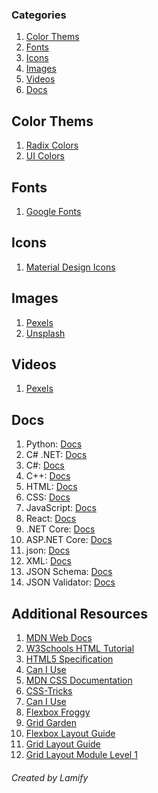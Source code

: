 ### Categories                                                      
1. [Color Thems](#color-thems)                                          
2. [Fonts](#fonts)                                                      
3. [Icons](#icons)                                                      
4. [Images](#images)                                                    
5. [Videos](#videos)                                                    
6. [Docs](#docs)                                                        

## Color Thems                                                          
1. [Radix Colors](https://www.radix-ui.com/)
2. [UI Colors](https://uicolors.app/create)

## Fonts                                                         
1. [Google Fonts](https://fonts.google.com/)

## Icons                                                         
1. [Material Design Icons](https://materialdesignicons.com/)

## Images                                                        
1. [Pexels](https://www.pexels.com/)
2. [Unsplash](https://unsplash.com/)

## Videos                                                        
1. [Pexels](https://www.pexels.com/videos/)

## Docs                                                           
1. Python: [Docs](https://docs.python.org/3/)
2. C# .NET: [Docs](https://docs.microsoft.com/en-us/dotnet/csharp/)
3. C#: [Docs](https://docs.microsoft.com/en-us/dotnet/csharp/)
4. C++: [Docs](https://docs.microsoft.com/en-us/cpp/)
5. HTML: [Docs](https://developer.mozilla.org/en-US/docs/Web/HTML)
6. CSS: [Docs](https://developer.mozilla.org/en-US/docs/Web/CSS)
7. JavaScript: [Docs](https://developer.mozilla.org/en-US/docs/Web/JavaScript)
8. React: [Docs](https://react.dev/)
9. .NET Core: [Docs](https://docs.microsoft.com/en-us/dotnet/core/)
10. ASP.NET Core: [Docs](https://docs.microsoft.com/en-us/aspnet/core/)
11. json: [Docs](https://www.json.org/json-en.html)
12. XML: [Docs](https://www.w3schools.com/xml/default.asp)
13. JSON Schema: [Docs](https://json-schema.org/learn/getting-started.html)
14. JSON Validator: [Docs](https://jsonlint.com/)

## Additional Resources
1. [MDN Web Docs](https://developer.mozilla.org/en-US/docs/Web)
2. [W3Schools HTML Tutorial](https://www.w3schools.com/html/)
3. [HTML5 Specification](https://html.spec.whatwg.org/)
4. [Can I Use](https://caniuse.com/)
5. [MDN CSS Documentation](https://developer.mozilla.org/en-US/docs/Web/CSS)
6. [CSS-Tricks](https://css-tricks.com)
7. [Can I Use](https://caniuse.com/)
8. [Flexbox Froggy](https://flexboxfroggy.com/)
9. [Grid Garden](https://cssgridgarden.com/)
10. [Flexbox Layout Guide](https://css-tricks.com/snippets/css/a-guide-to-flexbox/)
11. [Grid Layout Guide](https://css-tricks.com/snippets/css/complete-guide-grid/)
12. [Grid Layout Module Level 1](https://drafts.csswg.org/css-grid-1/)


###### Created by Lamify